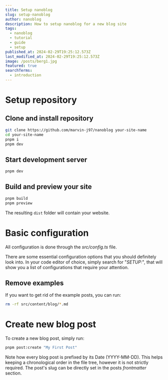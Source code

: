 ```yaml
---
title: Setup nanoblog
slug: setup-nanoblog
author: nanoblog
description: How to setup nanoblog for a new blog site
tags:
  - nanoblog
  - tutorial
  - guide
  - setup
published_at: 2024-02-29T19:25:12.573Z
last_modified_at: 2024-02-29T19:25:12.573Z
image: /posts/berg1.jpg
featured: true
searchTerms:
  - introduction
---
```


# Setup repository

## Clone and install repository

```sh
git clone https://github.com/marvin-j97/nanoblog your-site-name
cd your-site-name
pnpm i
pnpm dev
```

## Start development server

```sh
pnpm dev
```

## Build and preview your site

```sh
pnpm build
pnpm preview
```

The resulting `dist` folder will contain your website.

# Basic configuration

All configuration is done through the _src/config.ts_ file.

There are some essential configuration options that you should definitely look into. In your code editor of choice, simply search for "_SETUP:_", that will show you a list of configurations that require your attention.

## Remove examples

If you want to get rid of the example posts, you can run:

```sh
rm -rf src/content/blog/*.md
```

# Create new blog post

To create a new blog post, simply run:

```sh
pnpm post:create "My First Post"
```

Note how every blog post is prefixed by its Date (YYYY-MM-DD). This helps keeping a chronological order in the file tree, however it is not strictly required. The post's slug can be directly set in the posts _frontmatter_ section.
